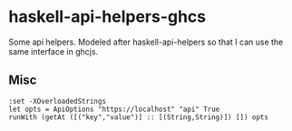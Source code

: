 # haskell-api-helpers-ghcs

Some api helpers. Modeled after haskell-api-helpers so that I can use the same interface in ghcjs.


## Misc

```
:set -XOverloadedStrings
let opts = ApiOptions "https://localhost" "api" True
runWith (getAt ([("key","value")] :: [(String,String)]) []) opts
```
